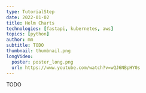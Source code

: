 ```yaml
---
type: TutorialStep
date: 2022-01-02
title: Helm Charts
technologies: [fastapi, kubernetes, aws]
topics: [python]
author: mm
subtitle: TODO
thumbnail: thumbnail.png
longVideo:
  poster: poster_long.png
  url: https://www.youtube.com/watch?v=wQJ6NBpHY0s
---
```



TODO